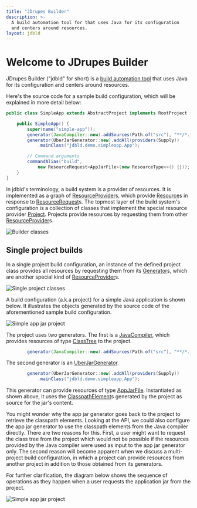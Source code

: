 ```yaml
---
title: "JDrupes Builder"
description: >-
  A build automation tool for that uses Java for its configuration 
  and centers around resources.
layout: jdbld
---
```


# Welcome to JDrupes Builder

JDrupes Builder ("jdbld" for short) is a
[build automation tool](https://en.wikipedia.org/wiki/Build_system_(software_development))
that uses Java for its configuration and centers around resources.

Here's the source code for a sample build configuration, which will be explained
in more detail below:

```java
public class SimpleApp extends AbstractProject implements RootProject {

    public SimpleApp() {
        super(name("simple-app"));
        generator(JavaCompiler::new).addSources(Path.of("src"), "**/*.java");
        generator(UberJarGenerator::new).addAll(providers(Supply))
            .mainClass("jdbld.demo.simpleapp.App");

        // Command arguments
        commandAlias("build",
            new ResourceRequest<AppJarFile>(new ResourceType<>() {}));
    }
}
```

In jdbld's terminology, a build system is a provider of resources.
It is implemented as a graph of
[ResourceProvider](javadoc/org/jdrupes/builder/api/ResourceProvider.html)s,
which provide [Resource](javadoc/org/jdrupes/builder/api/Resource.html)s in
response to
[ResourceRequest](javadoc/org/jdrupes/builder/api/ResourceRequest.html)s. The
topmost layer of the build system's configuration is a collection of
classes that implement the special resource provider
[Project](javadoc/org/jdrupes/builder/api/Project.html). Projects provide
resources by requesting them from other
[ResourceProvider](javadoc/org/jdrupes/builder/api/ResourceProvider.html)s. 

![Builder classes](javadoc/project-provider-classes.svg)

## Single project builds

In a single project build configuration, an instance of the defined
project class provides all resources by requesting them from its 
[Generator](javadoc/org/jdrupes/builder/api/Generator.html)s, which are
another special kind of
[ResourceProvider](javadoc/org/jdrupes/builder/api/ResourceProvider.html)s.

![Single project classes](javadoc/single-project-classes.svg)

A build configuration (a.k.a project) for a simple Java application
is shown below. It illustrates the objects generated by the
source code of the aforementioned sample build configuration.

![Simple app jar project](javadoc/simple-appjar-project.svg)

The project uses two generators. The first is a
[JavaCompiler](javadoc/org/jdrupes/builder/java/JavaCompiler.html), which
provides resources of type
[ClassTree](javadoc/org/jdrupes/builder/java/ClassTree.html) to the project.

```java
        generator(JavaCompiler::new).addSources(Path.of("src"), "**/*.java");
```

The second generator is an
[UberJarGenerator](javadoc/org/jdrupes/builder/java/UberJarGenerator.html).

```java
        generator(UberJarGenerator::new).addAll(providers(Supply))
            .mainClass("jdbld.demo.simpleapp.App");
```

This generator can provide resources of type
[AppJarFile](javadoc/org/jdrupes/builder/java/AppJarFile.html). Instantiated
as shown above, it uses the
[ClasspathElement](javadoc/org/jdrupes/builder/java/ClasspathElement.html)s
generated by the project as source for the jar's content.

You might wonder why the app jar generator goes back to the project
to retrieve the classpath elements. Looking at the API, we could also 
configure the app jar generator to use the classpath elements from the
Java compiler directly. There are two reasons for this. First, a user 
might want to request the class tree from the project which would not
be possible if the resources provided by the Java compiler were used
as input to the app jar generator only. The second reason will become
apparent when we discuss a multi-project build configuration, in which
a project can provide resources from another project in addition to
those obtained from its generators.

For further clarification, the diagram below shows the sequence of operations
as they happen when a user requests the application jar from the project.  

![Simple app jar project](javadoc/build-appjar-project.svg)

